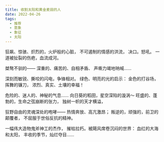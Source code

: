 ```yaml
---
title: 收割太阳和黄金麦田的人
date: 2022-04-26
tags:
  - 推荐
  - 意象
  - 象征
  - 太阳
---
```


狂飙、惊骇、炽烈的，火炉般的心脏，
不可遏制的情感的洪流，
决口。怒吼。
一道被扯裂的伤疤，血流成河。

桀骜不驯的——
深重的、痛苦的、自相矛盾、
声嘶力竭地呐喊……

深刻而敏锐、撕咬的闪电，争锋相对。
绿色、明亮的光的启示：
金色的打谷场，挥舞的镰刀，
浓烈、真实、土壤的幸福！

危险的、迷人的、神秘的气息……
向日葵的稻田，星空深陷的漩涡～
旺盛的、蓬勃的，生命之弦崩断的张力，
独树一帜的天才横溢，

狂野自由的灵魂深处的咆哮——
热情奔放、高亢激昂；
叛逆的，顽强的，前卫的颠覆者，
不屈服于世俗反抗的精神。

一幅伟大造物鬼斧神工的杰作，
摧枯拉朽。被飓风席卷沉闷的世界：
血红的大海和太阳，
丰收的季节，灿烂夺目……
